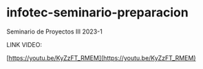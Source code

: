 # infotec-seminario-preparacion
Seminario de Proyectos III 2023-1

LINK VIDEO:

[https://youtu.be/KyZzFT_RMEM](https://youtu.be/KyZzFT_RMEM)
